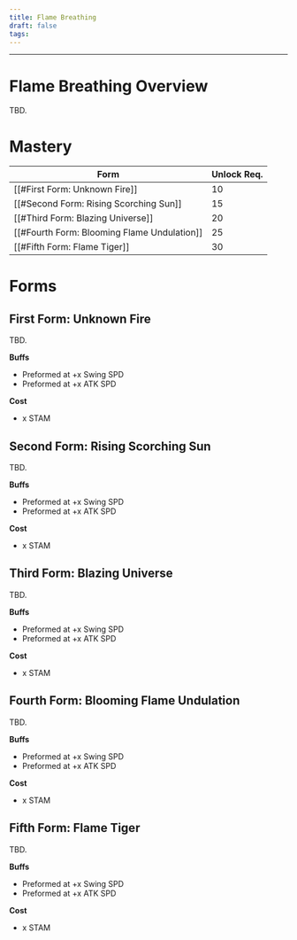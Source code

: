 ```yaml
---
title: Flame Breathing
draft: false
tags:
---
```


---
# Flame Breathing Overview
TBD.
# Mastery

| Form | Unlock Req. |
|------|------|
| [[#First Form: Unknown Fire]] | 10
| [[#Second Form: Rising Scorching Sun]] | 15
| [[#Third Form: Blazing Universe]] | 20
| [[#Fourth Form: Blooming Flame Undulation]] | 25
| [[#Fifth Form: Flame Tiger]] | 30
 
# Forms

## First Form: Unknown Fire

TBD.

**Buffs**
- Preformed at +x Swing SPD
- Preformed at +x ATK SPD

**Cost**
- x STAM

## Second Form: Rising Scorching Sun

TBD.

**Buffs**
- Preformed at +x Swing SPD
- Preformed at +x ATK SPD

**Cost**
- x STAM

## Third Form: Blazing Universe

TBD.

**Buffs**
- Preformed at +x Swing SPD
- Preformed at +x ATK SPD

**Cost**
- x STAM

## Fourth Form: Blooming Flame Undulation

TBD.

**Buffs**
- Preformed at +x Swing SPD
- Preformed at +x ATK SPD

**Cost**
- x STAM

## Fifth Form: Flame Tiger

TBD.

**Buffs**
- Preformed at +x Swing SPD
- Preformed at +x ATK SPD

**Cost**
- x STAM

